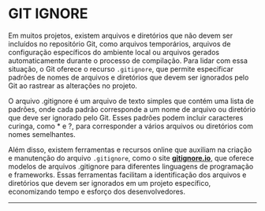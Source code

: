 
# GIT IGNORE

Em muitos projetos, existem arquivos e diretórios que não devem ser incluídos no repositório Git, como arquivos temporários, arquivos de configuração específicos do ambiente local ou arquivos gerados automaticamente durante o processo de compilação. Para lidar com essa situação, o Git oferece o recurso `.gitignore`, que permite especificar padrões de nomes de arquivos e diretórios que devem ser ignorados pelo Git ao rastrear as alterações no projeto.

O arquivo .gitignore é um arquivo de texto simples que contém uma lista de padrões, onde cada padrão corresponde a um nome de arquivo ou diretório que deve ser ignorado pelo Git. Esses padrões podem incluir caracteres curinga, como * e ?, para corresponder a vários arquivos ou diretórios com nomes semelhantes.

Além disso, existem ferramentas e recursos online que auxiliam na criação e manutenção do arquivo `.gitignore`, como o site [**gitignore.io**]([https://www.toptal.com/developers/gitignore]), que oferece modelos de arquivos .gitignore para diferentes linguagens de programação e frameworks. Essas ferramentas facilitam a identificação dos arquivos e diretórios que devem ser ignorados em um projeto específico, economizando tempo e esforço dos desenvolvedores.


---

